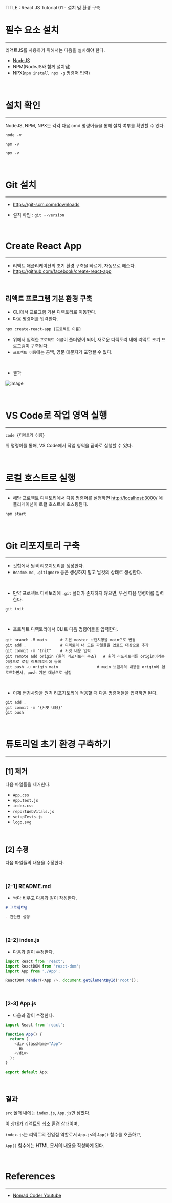 TITLE : React JS Tutorial 01 - 설치 및 환경 구축


# 필수 요소 설치
---

리액트JS를 사용하기 위해서는 다음을 설치해야 한다.

- [NodeJS](https://nodejs.org/ko/)
- NPM(NodeJS와 함께 설치됨)
- NPX(`npm install npx -g` 명령어 입력)

<br>



# 설치 확인
---

NodeJS, NPM, NPX는 각각 다음 cmd 명령어들을 통해 설치 여부를 확인할 수 있다.

```
node -v
```

```
npm -v
```

```
npx -v
```

<br>



# Git 설치
---

- <https://git-scm.com/downloads>

- 설치 확인 : `git --version`

<br>



# Create React App
---
- 리액트 애플리케이션의 초기 환경 구축을 빠르게, 자동으로 해준다.
- <https://github.com/facebook/create-react-app>

<br>

## **리액트 프로그램 기본 환경 구축**
- CLI에서 프로그램 기본 디렉토리로 이동한다.
- 다음 명령어를 입력한다.

```
npx create-react-app {프로젝트 이름}
```

- 위에서 입력한 `프로젝트 이름`이 폴더명이 되어, 새로운 디렉토리 내에 리액트 초기 프로그램이 구축된다.
- `프로젝트 이름`에는 공백, 영문 대문자가 포함될 수 없다.

<br>

- 결과

![image](https://user-images.githubusercontent.com/42164422/147469352-74a46f3d-4bf8-4515-b1c4-0c8fa907c4c2.png)

<br>



# VS Code로 작업 영역 실행
---

```
code {디렉토리 이름}
```

위 명령어를 통해, VS Code에서 작업 영역을 곧바로 실행할 수 있다.

<br>



# 로컬 호스트로 실행
---

- 해당 프로젝트 디렉토리에서 다음 명령어를 실행하면 <http://localhost:3000/> 애플리케이션이 로컬 호스트에 호스팅된다.

```
npm start
```

<br>




# Git 리포지토리 구축
---

- 깃헙에서 원격 리포지토리를 생성한다.
- `Readme.md`, `.gitignore` 등은 생성하지 말고 날것의 상태로 생성한다.

<br>

- 만약 프로젝트 디렉토리에 `.git` 폴더가 존재하지 않으면, 우선 다음 명령어를 입력한다.

```
git init
```

<br>

- 프로젝트 디렉토리에서 CLI로 다음 명령어들을 입력한다.

```
git branch -M main      # 기본 master 브랜치명을 main으로 변경
git add .               # 디렉토리 내 모든 파일들을 업로드 대상으로 추가
git commit -m "Init"    # 커밋 내용 입력
git remote add origin {원격 리포지토리 주소}   # 원격 리포지토리를 origin이라는 이름으로 로컬 리포지토리에 등록
git push -u origin main                 # main 브랜치의 내용을 origin에 업로드하면서, push 기본 대상으로 설정
```

<br>

- 이제 변경사항을 원격 리포지토리에 적용할 때 다음 명령어들을 입력하면 된다.

```
git add .
git commit -m "{커밋 내용}"
git push
```

<br>


# 튜토리얼 초기 환경 구축하기
---

## **[1] 제거**

다음 파일들을 제거한다.

- `App.css`
- `App.test.js`
- `index.css`
- `reportWebVitals.js`
- `setupTests.js`
- `logo.svg`

<br>

## **[2] 수정**

다음 파일들의 내용을 수정한다.

<br>

### **[2-1] README.md**
- 싹다 비우고 다음과 같이 작성한다.

```md
# 프로젝트명

- 간단한 설명
```

<br>

### **[2-2] index.js**
- 다음과 같이 수정한다.

```js
import React from 'react';
import ReactDOM from 'react-dom';
import App from './App';

ReactDOM.render(<App />, document.getElementById('root'));
```

<br>

### **[2-3] App.js**
- 다음과 같이 수정한다.

```js
import React from 'react';

function App() {
  return (
    <div className="App">
      Hi
    </div>
  );
}

export default App;
```

<br>

## **결과**

`src` 폴더 내에는 `index.js`, `App.js`만 남았다.

이 상태가 리액트의 최소 환경 상태이며,

`index.js`는 리액트의 진입점 역할로서 `App.js`의 `App()` 함수를 호출하고,

`App()` 함수에는 HTML 문서의 내용을 작성하게 된다.

<br>


# References
---
- [Nomad Coder Youtube](https://www.youtube.com/playlist?list=PL7jH19IHhOLPp990qs8MbSsUlzKcTKuCf)